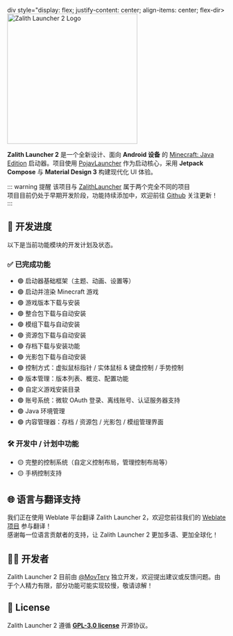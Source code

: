 div style="display: flex; justify-content: center; align-items: center; flex-dir>
  <img src="/zl_icon.png" alt="Zalith Launcher 2 Logo" style="width: 300px;">
</div>

**Zalith Launcher 2** 是一个全新设计、面向 **Android 设备** 的 [Minecraft: Java Edition](https://www.minecraft.net/) 启动器。项目使用 [PojavLauncher](https://github.com/PojavLauncherTeam/PojavLauncher/tree/v3_openjdk/app_pojavlauncher/src/main/jni) 作为启动核心，采用 **Jetpack Compose** 与 **Material Design 3** 构建现代化 UI 体验。  

::: warning 提醒
该项目与 [ZalithLauncher](/docs/projects/zl1) 属于两个完全不同的项目  
项目目前仍处于早期开发阶段，功能持续添加中，欢迎前往 [Github](https://github.com/ZalithLauncher/ZalithLauncher2) 关注更新！  
:::




## 📅 开发进度

以下是当前功能模块的开发计划及状态。

### ✅ 已完成功能

* 🟢 启动器基础框架（主题、动画、设置等）
* 🟢 启动并渲染 Minecraft 游戏
* 🟢 游戏版本下载与安装
* 🟢 整合包下载与自动安装
* 🟢 模组下载与自动安装
* 🟢 资源包下载与自动安装
* 🟢 存档下载与安装功能
* 🟢 光影包下载与自动安装
* 🟢 控制方式：虚拟鼠标指针 / 实体鼠标 & 键盘控制 / 手势控制
* 🟢 版本管理：版本列表、概览、配置功能
* 🟢 自定义游戏安装目录
* 🟢 账号系统：微软 OAuth 登录、离线账号、认证服务器支持
* 🟢 Java 环境管理
* 🟢 内容管理器：存档 / 资源包 / 光影包 / 模组管理界面

### 🛠️ 开发中 / 计划中功能

* 🟡 完整的控制系统（自定义控制布局，管理控制布局等）
* 🟡 手柄控制支持



## 🌐 语言与翻译支持

我们正在使用 Weblate 平台翻译 Zalith Launcher 2，欢迎您前往我们的 [Weblate 项目](https://hosted.weblate.org/projects/zalithlauncher2) 参与翻译！  
感谢每一位语言贡献者的支持，让 Zalith Launcher 2 更加多语、更加全球化！




## 👨‍💻 开发者

Zalith Launcher 2 目前由 [@MovTery](https://github.com/MovTery) 独立开发，欢迎提出建议或反馈问题。由于个人精力有限，部分功能可能实现较慢，敬请谅解！





## 📜 License

Zalith Launcher 2 遵循 **[GPL-3.0 license](https://github.com/ZalithLauncher/ZalithLauncher2/blob/main/LICENSE)** 开源协议。
